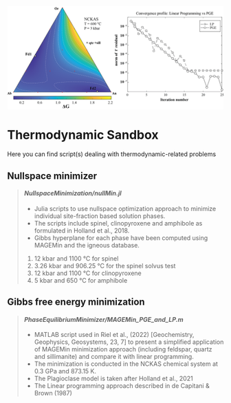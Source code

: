 <img src="./pics/Figure_LP_vs_PGE.png" alt="drawing" width="640" alt="centered image"/>

# Thermodynamic Sandbox

Here you can find script(s) dealing with thermodynamic-related problems

## Nullspace minimizer

> #### *NullspaceMinimization/nullMin.jl*
>
> - Julia scripts to use nullspace optimization approach to minimize individual site-fraction based solution phases.
> - The scripts include spinel, clinopyroxene and amphibole as formulated in Holland et al., 2018.
> - Gibbs hyperplane for each phase have been computed using MAGEMin and the igneous database.
> 1. 12 kbar and 1100 °C for spinel
> 2. 3.26 kbar and 906.25 °C for the spinel solvus test
> 2. 12 kbar and 1100 °C for clinopyroxene
> 3. 5 kbar and 650 °C for amphibole


## Gibbs free energy minimization

> #### *PhaseEquilibriumMinimizer/MAGEMin_PGE_and_LP.m*
>
> - MATLAB script used in Riel et al., (2022) [Geochemistry, Geophysics, Geosystems, 23, 7] to present a simplified application of MAGEMin minimization approach (including feldspar, quartz and sillimanite) and compare it with linear programming. 
> - The minimization is conducted in the NCKAS chemical system at 0.3 GPa and 873.15 K.
> - The Plagioclase model is taken after Holland et al., 2021
> - The Linear programming approach described in de Capitani & Brown (1987)

